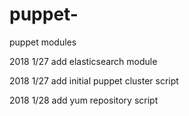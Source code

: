 # puppet-
puppet modules

2018 1/27 add elasticsearch module


2018 1/27 add initial puppet cluster script
 
2018 1/28 add yum repository script

